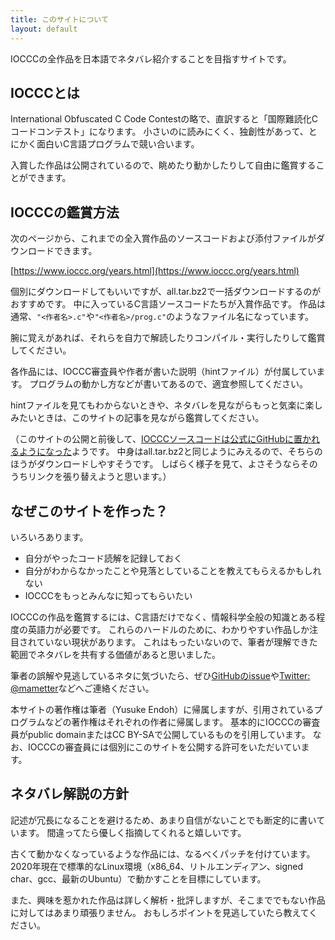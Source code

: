 ```yaml
---
title: このサイトについて
layout: default
---
```


IOCCCの全作品を日本語でネタバレ紹介することを目指すサイトです。

## IOCCCとは

International Obfuscated C Code Contestの略で、直訳すると「国際難読化Cコードコンテスト」になります。
小さいのに読みにくく、独創性があって、とにかく面白いC言語プログラムで競い合います。

入賞した作品は公開されているので、眺めたり動かしたりして自由に鑑賞することができます。

## IOCCCの鑑賞方法

次のページから、これまでの全入賞作品のソースコードおよび添付ファイルがダウンロードできます。

[https://www.ioccc.org/years.html](https://www.ioccc.org/years.html)

個別にダウンロードしてもいいですが、all.tar.bz2で一括ダウンロードするのがおすすめです。
中に入っているC言語ソースコードたちが入賞作品です。
作品は通常、`"<作者名>.c"`や`"<作者名>/prog.c"`のようなファイル名になっています。

腕に覚えがあれば、それらを自力で解読したりコンパイル・実行したりして鑑賞してください。

各作品には、IOCCC審査員や作者が書いた説明（hintファイル）が付属しています。
プログラムの動かし方などが書いてあるので、適宜参照してください。

hintファイルを見てもわからないときや、ネタバレを見ながらもっと気楽に楽しみたいときは、このサイトの記事を見ながら鑑賞してください。

（このサイトの公開と前後して、[IOCCCソースコードは公式にGitHubに置かれるようになった](https://github.com/ioccc-src/winner)ようです。
中身はall.tar.bz2と同じようにみえるので、そちらのほうがダウンロードしやすそうです。
しばらく様子を見て、よさそうならそのうちリンクを張り替えようと思います。）

## なぜこのサイトを作った？

いろいろあります。

* 自分がやったコード読解を記録しておく
* 自分がわからなかったことや見落としていることを教えてもらえるかもしれない
* IOCCCをもっとみんなに知ってもらいたい

IOCCCの作品を鑑賞するには、C言語だけでなく、情報科学全般の知識とある程度の英語力が必要です。
これらのハードルのために、わかりやすい作品しか注目されていない現状があります。
これはもったいないので、筆者が理解できた範囲でネタバレを共有する価値があると思いました。

筆者の誤解や見逃しているネタに気づいたら、ぜひ[GitHubのissue](https://github.com/mame/ioccc-ja-spoilers/)や[Twitter: @mametter](https://twitter.com/mametter)などへご連絡ください。

本サイトの著作権は筆者（Yusuke Endoh）に帰属しますが、引用されているプログラムなどの著作権はそれぞれの作者に帰属します。
基本的にIOCCCの審査員がpublic domainまたはCC BY-SAで公開しているものを引用しています。
なお、IOCCCの審査員には個別にこのサイトを公開する許可をいただいています。

## ネタバレ解説の方針

記述が冗長になることを避けるため、あまり自信がないことでも断定的に書いています。
間違ってたら優しく指摘してくれると嬉しいです。

古くて動かなくなっているような作品には、なるべくパッチを付けています。
2020年現在で標準的なLinux環境（x86\_64、リトルエンディアン、signed char、gcc、最新のUbuntu）で動かすことを目標にしています。

また、興味を惹かれた作品は詳しく解析・批評しますが、そこまででもない作品に対してはあまり頑張りません。
おもしろポイントを見逃していたら教えてください。
